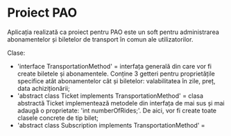 # Proiect PAO

Aplicația realizată ca proiect pentru PAO este un soft pentru administrarea abonamentelor și biletelor de transport în comun ale utilizatorilor.

Clase: 
 - 'interface TransportationMethod' = interfața generală din care vor fi create biletele și abonamentele. Conține 3 getteri pentru proprietățile specifice atât abonamentelor cât și biletelor: valabilitatea în zile, preț, data achiziționării;
 - 'abstract class Ticket implements TransportationMethod' = clasa abstractă Ticket implementează metodele din interfața de mai sus și mai adaugă o proprietate: 'int numberOfRides;'. De aici, vor fi create toate clasele concrete de tip bilet;
 - 'abstract class Subscription implements TransportationMethod' = 
